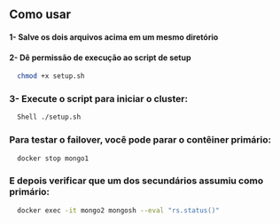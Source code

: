 ## Como usar

#### 1- Salve os dois arquivos acima em um mesmo diretório

#### 2- Dê permissão de execução ao script de setup
```bash
  chmod +x setup.sh
```
### 3- Execute o script para iniciar o cluster:
```bash
  Shell ./setup.sh
```

### Para testar o failover, você pode parar o contêiner primário:
```bash
  docker stop mongo1
```
### E depois verificar que um dos secundários assumiu como primário:
```bash
  docker exec -it mongo2 mongosh --eval "rs.status()"
```